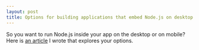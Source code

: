 ```yaml
---
layout: post
title: Options for building applications that embed Node.js on desktop or mobile
---
```

So you want to run Node.js inside your app on the desktop or on mobile? Here is [an article](http://www.goland.org/nodeapps/) I wrote that explores your options.
